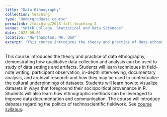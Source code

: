 ```yaml
---
title: "Data Ethnography"
collection: teaching
type: "Undergraduate course"
permalink: /teaching/2023-fall-teaching-2
venue: "Smith College, Statistical and Data Sciences"
date: 2022-09-01
location: "Northampton, MA, USA"
excerpt: "This course introduces the theory and practice of data ethnography, demonstrating how qualitative data collection and analysis can be used to study of data settings and artifacts."
---
```


This course introduces the theory and practice of data ethnography, demonstrating how qualitative data collection and analysis can be used to study of data settings and artifacts. Students will learn techniques in field-note writing, participant observation, in-depth interviewing, documentary analysis, and archival research and how they may be used to contextualize the cultural underpinnings of datasets. Students will learn how to visualize datasets in ways that foreground their sociopolitical provenance in R. Students will also learn how ethnographic methods can be leveraged to improve data documentation and communication. The course will introduce debates regarding the politics of technoscientific fieldwork. See [course syllabus](https://sds-237-data-ethnography.github.io/public-website-fall-23/).